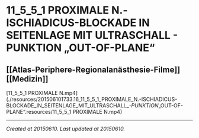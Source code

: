 # 11_5_5_1 PROXIMALE N.-ISCHIADICUS-BLOCKADE IN SEITENLAGE MIT ULTRASCHALL - PUNKTION „OUT-OF-PLANE“
 [[Atlas-Periphere-Regionalanästhesie-Filme]] [[Medizin]] 
---



[11\_5\_5\_1 PROXIMALE N.mp4](./resources/201506101733.16_11_5_5_1_PROXIMALE_N.-ISCHIADICUS-BLOCKADE_IN_SEITENLAGE_MIT_ULTRASCHALL_-_PUNKTION_„OUT-OF-PLANE“.resources/11_5_5_1 PROXIMALE N.mp4)

---

_Created at 20150610._
_Last updated at 20150610._



